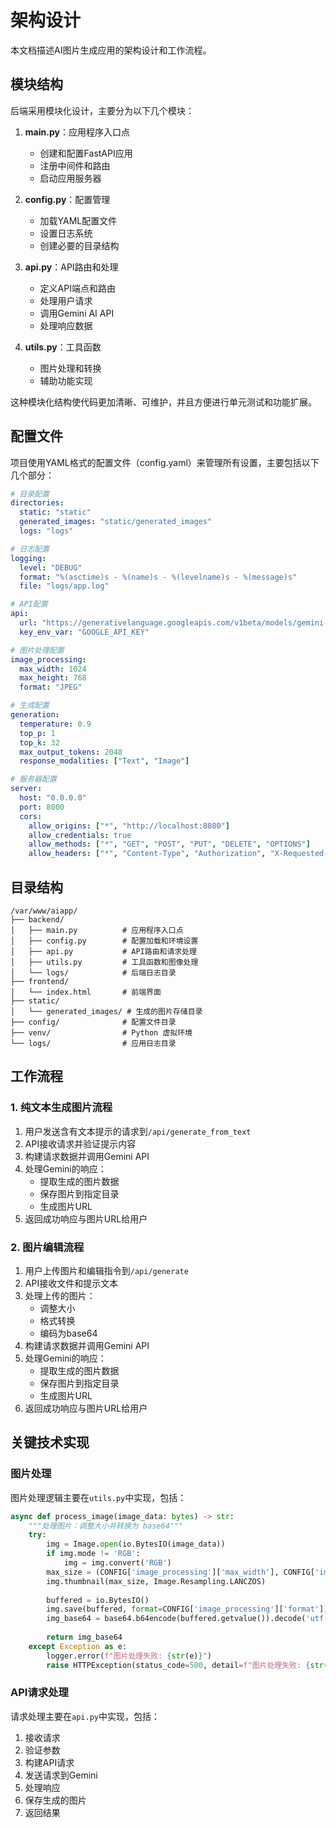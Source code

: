 # 架构设计

本文档描述AI图片生成应用的架构设计和工作流程。

## 模块结构

后端采用模块化设计，主要分为以下几个模块：

1. **main.py**：应用程序入口点
   - 创建和配置FastAPI应用
   - 注册中间件和路由
   - 启动应用服务器

2. **config.py**：配置管理
   - 加载YAML配置文件
   - 设置日志系统
   - 创建必要的目录结构

3. **api.py**：API路由和处理
   - 定义API端点和路由
   - 处理用户请求
   - 调用Gemini AI API
   - 处理响应数据

4. **utils.py**：工具函数
   - 图片处理和转换
   - 辅助功能实现

这种模块化结构使代码更加清晰、可维护，并且方便进行单元测试和功能扩展。

## 配置文件

项目使用YAML格式的配置文件（config.yaml）来管理所有设置，主要包括以下几个部分：

```yaml
# 目录配置
directories:
  static: "static"
  generated_images: "static/generated_images"
  logs: "logs"

# 日志配置
logging:
  level: "DEBUG"
  format: "%(asctime)s - %(name)s - %(levelname)s - %(message)s"
  file: "logs/app.log"

# API配置
api:
  url: "https://generativelanguage.googleapis.com/v1beta/models/gemini-2.0-flash-exp-image-generation:generateContent"
  key_env_var: "GOOGLE_API_KEY"

# 图片处理配置
image_processing:
  max_width: 1024
  max_height: 768
  format: "JPEG"

# 生成配置
generation:
  temperature: 0.9
  top_p: 1
  top_k: 32
  max_output_tokens: 2048
  response_modalities: ["Text", "Image"]

# 服务器配置
server:
  host: "0.0.0.0"
  port: 8000
  cors:
    allow_origins: ["*", "http://localhost:8080"]
    allow_credentials: true
    allow_methods: ["*", "GET", "POST", "PUT", "DELETE", "OPTIONS"]
    allow_headers: ["*", "Content-Type", "Authorization", "X-Requested-With"]
```

## 目录结构

```
/var/www/aiapp/
├── backend/
│   ├── main.py          # 应用程序入口点
│   ├── config.py        # 配置加载和环境设置
│   ├── api.py           # API路由和请求处理
│   ├── utils.py         # 工具函数和图像处理
│   └── logs/            # 后端日志目录
├── frontend/
│   └── index.html       # 前端界面
├── static/
│   └── generated_images/ # 生成的图片存储目录
├── config/              # 配置文件目录
├── venv/                # Python 虚拟环境
└── logs/                # 应用日志目录
```

## 工作流程

### 1. 纯文本生成图片流程

1. 用户发送含有文本提示的请求到`/api/generate_from_text`
2. API接收请求并验证提示内容
3. 构建请求数据并调用Gemini API
4. 处理Gemini的响应：
   - 提取生成的图片数据
   - 保存图片到指定目录
   - 生成图片URL
5. 返回成功响应与图片URL给用户

### 2. 图片编辑流程

1. 用户上传图片和编辑指令到`/api/generate`
2. API接收文件和提示文本
3. 处理上传的图片：
   - 调整大小
   - 格式转换
   - 编码为base64
4. 构建请求数据并调用Gemini API
5. 处理Gemini的响应：
   - 提取生成的图片数据
   - 保存图片到指定目录
   - 生成图片URL
6. 返回成功响应与图片URL给用户

## 关键技术实现

### 图片处理

图片处理逻辑主要在`utils.py`中实现，包括：

```python
async def process_image(image_data: bytes) -> str:
    """处理图片：调整大小并转换为 base64"""
    try:
        img = Image.open(io.BytesIO(image_data))
        if img.mode != 'RGB':
            img = img.convert('RGB')
        max_size = (CONFIG['image_processing']['max_width'], CONFIG['image_processing']['max_height'])
        img.thumbnail(max_size, Image.Resampling.LANCZOS)
        
        buffered = io.BytesIO()
        img.save(buffered, format=CONFIG['image_processing']['format'])
        img_base64 = base64.b64encode(buffered.getvalue()).decode('utf-8')
        
        return img_base64
    except Exception as e:
        logger.error(f"图片处理失败: {str(e)}")
        raise HTTPException(status_code=500, detail=f"图片处理失败: {str(e)}")
```

### API请求处理

请求处理主要在`api.py`中实现，包括：

1. 接收请求
2. 验证参数
3. 构建API请求
4. 发送请求到Gemini
5. 处理响应
6. 保存生成的图片
7. 返回结果 